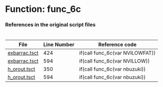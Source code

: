 # Function: func_6c
### References in the original script files

#

| File | Line Number | Reference code |
| --- | --- | --- |
| [exbarrac.tsct](../../../out/exbarrac.tsct#L424) | 424 | if(call func_6c(var NVILOWFAT)) |
| [exbarrac.tsct](../../../out/exbarrac.tsct#L594) | 594 | if(call func_6c(var NVILLOW)) |
| [h_orout.tsct](../../../out/h_orout.tsct#L350) | 350 | if(call func_6c(var nbuzuki)) |
| [h_orout.tsct](../../../out/h_orout.tsct#L594) | 594 | if(call func_6c(var nbuzuki)) |
